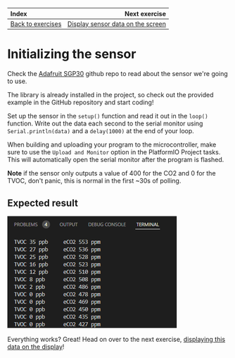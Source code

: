 | Index | Next exercise |
| :--- | ---: |
| [Back to exercises](../README.md#exercises) | [Display sensor data on the screen](display-sensor-data.md) |

# Initializing the sensor

Check the [Adafruit SGP30](https://github.com/adafruit/Adafruit_SGP30) github repo to read about the sensor we're going to use.

The library is already installed in the project, so check out the provided example in the GitHub repository and start coding!

Set up the sensor in the `setup()` function and read it out in the `loop()` function. Write out the data each second to the serial monitor using `Serial.println(data)` and a `delay(1000)` at the end of your loop.

When building and uploading your program to the microcontroller, make sure to use the `Upload and Monitor` option in the PlatformIO Project tasks. This will automatically open the serial monitor after the program is flashed.

>>>
**Note** if the sensor only outputs a value of 400 for the CO2 and 0 for the TVOC, don't panic, this is normal in the first ~30s of polling.
>>>

## Expected result

![Result](/assets/initialize-sensor-result.png "Result")

Everything works? Great! Head on over to the next exercise, [displaying this data on the display](display-sensor-data.md)!
